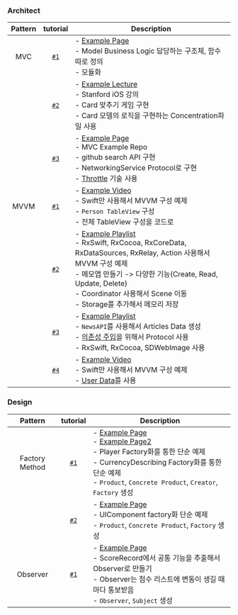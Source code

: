 ### Architect
| Pattern | tutorial | Description |
|:---------:|:------:|-----|
| MVC | [`#1`](https://github.com/YoonAh-dev/Software-Design-Pattern/tree/main/Architecture-Pattern/MVC/MVC_tutorial_%231) | - [Example Page](https://velog.io/@kevinkim2586/iOS-Swift-%EA%B3%B5%EB%B6%80-6-MVC-Design-Pattern-%EB%B0%8F-%EC%A0%81%EC%9A%A9) <br/> - Model Business Logic 담당하는 구조체, 함수 따로 정의 <br/> - 모듈화  |
|  | [`#2`](https://github.com/YoonAh-dev/Software-Design-Pattern/tree/main/Architecture-Pattern/MVC/MVC_tutorial_%232) | - [Example Lecture](https://www.edwith.org/swiftapp/lecture/26620/) <br/> - Stanford iOS 강의 <br/> - Card 맞추기 게임 구현 <br/> - Card 모델의 로직을 구현하는 Concentration파일 사용  |
|  | [`#3`](https://github.com/YoonAh-dev/Software-Design-Pattern/tree/main/Architecture-Pattern/MVC/MVC_tutorial_%233) | - [Example Page](https://github.com/tailec/ios-architecture/tree/master/mvc/MVC/App) <br/> - MVC Example Repo <br/> - github search API 구현 <br/> - NetworkingService Protocol로 구현 <br/> - [Throttle](https://webclub.tistory.com/607) 기술 사용  |
| MVVM | [`#1`](https://github.com/YoonAh-dev/Software-Design-Pattern/tree/main/Architecture-Pattern/MVVM/MVVM_tutorial_%231) | - [Example Video](https://www.youtube.com/watch?v=qzXJckVxE4w) <br/> - Swift만 사용해서 MVVM 구성 예제 <br/> - `Person TableView` 구성 <br/> - 전체 TableView 구성을 코드로  |
|  | [`#2`](https://github.com/YoonAh-dev/Software-Design-Pattern/tree/main/Architecture-Pattern/MVVM/MVVM_tutorial_%232) | - [Example Playlist](https://www.youtube.com/playlist?list=PLziSvys01Oek7ANk4rzOYobnUU_FTu5ns) <br/> - RxSwift, RxCocoa, RxCoreData, RxDataSources, RxRelay, Action 사용해서 MVVM 구성 예제 <br/> - 메모앱 만들기 -> 다양한 기능(Create, Read, Update, Delete) <br/> - Coordinator 사용해서 Scene 이동 <br/> - Storage를 추가해서 메모리 저장  |
|  | [`#3`](https://github.com/YoonAh-dev/Software-Design-Pattern/tree/main/Architecture-Pattern/MVVM/MVVM_tutorial_%233) | - [Example Playlist](https://www.youtube.com/playlist?list=PLG9rdv7aU2N7LBcMoNCWXfKuckZL-WyKV) <br/> - `NewsAPI`를 사용해서 Articles Data 생성 <br/> - [의존성 주입](https://donggyu9410.medium.com/ios-and-swift-%EC%9D%98%EC%A1%B4%EC%84%B1-%EC%A3%BC%EC%9E%85-60faee384274)을 위해서 Protocol 사용 <br/> - RxSwift, RxCocoa, SDWebImage 사용  |
|  | [`#4`](https://github.com/YoonAh-dev/Software-Design-Pattern/tree/main/Architecture-Pattern/MVVM/MVVM_tutorial_%234) | - [Example Video](https://www.youtube.com/watch?v=ngblLvDceUw) <br/> - Swift만 사용해서 MVVM 구성 예제 <br/> - [User Data](https://api.androidhive.info/contacts/)를 사용  |



### Design
| Pattern | tutorial | Description |
|:---------:|:------:|-----|
| Factory Method | [`#1`](https://github.com/YoonAh-dev/Software-Design-Pattern/tree/main/Design-Pattern/FactoryMethod/Factory_tutorial) | - [Example Page](https://icksw.tistory.com/237) <br/> - [Example Page2](https://github.com/ochococo/Design-Patterns-In-Swift#-factory-method) <br/> - Player Factory화를 통한 단순 예제 <br/> - CurrencyDescribing Factory화를 통한 단순 예제 <br/> - `Product`, `Concrete Product`, `Creator`, `Factory` 생성  |
| | [`#2`](https://github.com/YoonAh-dev/Software-Design-Pattern/tree/main/Design-Pattern/FactoryMethod/Factory_tutorial2) | - [Example Page](https://velog.io/@ryan-son/%EB%94%94%EC%9E%90%EC%9D%B8-%ED%8C%A8%ED%84%B4-Factory-pattern-in-Swift) <br/> - UIComponent factory화 단순 예제 <br/> - `Product`, `Concrete Product`, `Factory` 생성  |
| Observer | [`#1`](https://github.com/YoonAh-dev/Software-Design-Pattern/tree/main/Design-Pattern/Observer/Observer_tutorial) | - [Example Page](http://throughkim.kr/2019/09/05/swift-observer/) <br/> - ScoreRecord에서 공통 기능을 추출해서 Observer로 만들기 <br/> - Observer는 점수 리스트에 변동이 생길 때마다 통보받음 <br/> - `Observer`, `Subject` 생성  |
